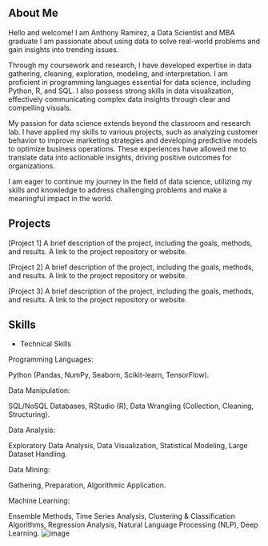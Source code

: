 ## About Me

Hello and welcome! I am Anthony Ramirez, a Data Scientist and MBA graduate  I am passionate about using data to solve real-world problems and gain insights into trending issues.

Through my coursework and research, I have developed expertise in data gathering, cleaning, exploration, modeling, and interpretation. I am proficient in programming languages essential for data science, including Python, R, and SQL. I also possess strong skills in data visualization, effectively communicating complex data insights through clear and compelling visuals.

My passion for data science extends beyond the classroom and research lab. I have applied my skills to various projects, such as analyzing customer behavior to improve marketing strategies and developing predictive models to optimize business operations. These experiences have allowed me to translate data into actionable insights, driving positive outcomes for organizations.

I am eager to continue my journey in the field of data science, utilizing my skills and knowledge to address challenging problems and make a meaningful impact in the world.


## Projects
[Project 1]
A brief description of the project, including the goals, methods, and results.
A link to the project repository or website.

[Project 2]
A brief description of the project, including the goals, methods, and results.
A link to the project repository or website.

[Project 3]
A brief description of the project, including the goals, methods, and results.
A link to the project repository or website.


## Skills
* Technical Skills

Programming Languages: 

Python (Pandas, NumPy, Seaborn, Scikit-learn, TensorFlow).



Data Manipulation: 

SQL/NoSQL Databases, RStudio (R), Data Wrangling (Collection, Cleaning, Structuring).



Data Analysis: 


Exploratory Data Analysis, Data Visualization, Statistical Modeling, Large Dataset Handling.



Data Mining: 

Gathering, Preparation, Algorithmic Application.



Machine Learning: 


Ensemble Methods, Time Series Analysis, Clustering & Classification Algorithms, Regression Analysis, Natural Language Processing (NLP), Deep Learning.
![image](https://github.com/p0ised/Data-science-portfolio-Anthony_R/assets/138183884/e95d8208-7cac-4ad4-a33c-c2890280efaf)



